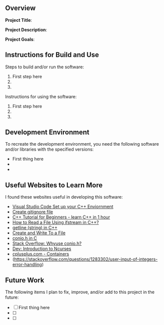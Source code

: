 ## Overview

**Project Title**:

**Project Description**:

**Project Goals**:

## Instructions for Build and Use

Steps to build and/or run the software:

1. First step here
2.
3.

Instructions for using the software:

1. First step here
2.
3.

## Development Environment 

To recreate the development environment, you need the following software and/or libraries with the specified versions:

* First thing here
*
*

## Useful Websites to Learn More

I found these websites useful in developing this software:

* [Visual Studio Code Set up your C++ Enviornment](https://code.visualstudio.com/docs/languages/cpp)
* [Create gitignore file](https://docs.github.com/en/get-started/getting-started-with-git/ignoring-files)
* [C++ Tutorial for Beginners - learn C++ in 1 hour](https://youtu.be/ZzaPdXTrSb8?si=OoYjySjhdi6EmTYs)
* [How to Read a File Using ifstream in C++? ](https://www.geeksforgeeks.org/read-file-using-ifstream-in-cpp/)
* [getline (string) in C++](https://www.geeksforgeeks.org/getline-string-c/)
* [Create and Write To a File](https://www.w3schools.com/cpp/cpp_files.asp)
* [conio.h in C](https://www.scaler.com/topics/conio-h-in-c/)
* [Stack Overflow: Whyuse conio.h?](https://stackoverflow.com/questions/59812014/why-use-conio-h)
* [Dev: Introduction to Ncurses](https://dev.to/tbhaxor/introduction-to-ncurses-part-1-1bk5)
* [cplusplus.com - Containers](https://cplusplus.com/reference/stl/)
* (https://stackoverflow.com/questions/1283302/user-input-of-integers-error-handling)


## Future Work

The following items I plan to fix, improve, and/or add to this project in the future:

* [ ] First thing here
* [ ]
* [ ]
